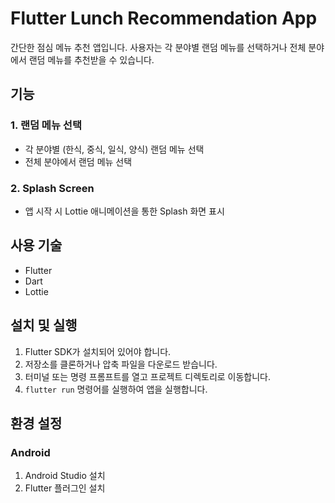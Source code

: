 # Flutter Lunch Recommendation App

간단한 점심 메뉴 추천 앱입니다. 사용자는 각 분야별 랜덤 메뉴를 선택하거나 전체 분야에서 랜덤 메뉴를 추천받을 수 있습니다.

## 기능

### 1. 랜덤 메뉴 선택
- 각 분야별 (한식, 중식, 일식, 양식) 랜덤 메뉴 선택
- 전체 분야에서 랜덤 메뉴 선택

### 2. Splash Screen
- 앱 시작 시 Lottie 애니메이션을 통한 Splash 화면 표시

## 사용 기술

- Flutter
- Dart
- Lottie

## 설치 및 실행

1. Flutter SDK가 설치되어 있어야 합니다.
2. 저장소를 클론하거나 압축 파일을 다운로드 받습니다.
3. 터미널 또는 명령 프롬프트를 열고 프로젝트 디렉토리로 이동합니다.
4. `flutter run` 명령어를 실행하여 앱을 실행합니다.

## 환경 설정

### Android
1. Android Studio 설치
2. Flutter 플러그인 설치



